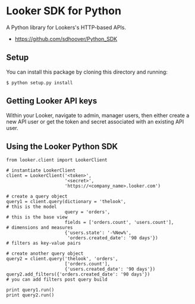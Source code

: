 Looker SDK for Python
===========================

A Python library for Lookers's HTTP-based APIs.

- https://github.com/sdhoover/Python_SDK

Setup
-----

You can install this package by cloning this directory and running:

   ```$ python setup.py install```

Getting Looker API keys
-----------------------

Within your Looker, navigate to admin, manager users, then either create a new API user or get the token and secret associated with an existing API user.


Using the Looker Python SDK
---------------------

    from looker.client import LookerClient

    # instantiate LookerClient
    client = LookerClient('<token>',
                          '<secret>',
                          'https://<company_name>.looker.com')

    # create a query object
    query1 = client.query(dictionary = 'thelook',                               # this is the model
                          query = 'orders',                                     # this is the base view
                          fields = ['orders.count', 'users.count'],             # dimensions and measures
                          {'users.state': '-%New%',
                           'orders.created_date': '90 days'})                   # filters as key-value pairs

    # create another query object
    query2 = client.query('thelook', 'orders', 
                          ['orders.count'],
                          {'users.created_date': '90 days'})
    query2.add_filters({'orders.created_date': '90 days'})                      # you can add filters post query build

    print query1.run()
    print query2.run()
